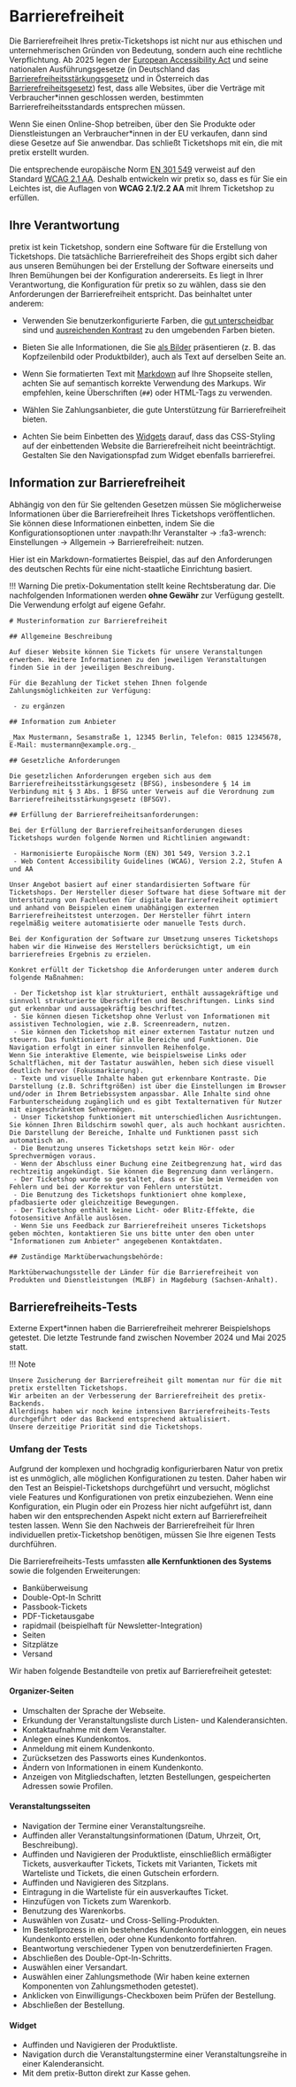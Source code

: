 # Barrierefreiheit

Die Barrierefreiheit Ihres pretix-Ticketshops ist nicht nur aus ethischen und unternehmerischen Gründen von Bedeutung, sondern auch eine rechtliche Verpflichtung.
Ab 2025 legen der [European Accessibility Act](https://en.wikipedia.org/wiki/European_Accessibility_Act) und seine nationalen Ausführungsgesetze (in Deutschland das [Barrierefreiheitsstärkungsgesetz](https://www.bmas.de/SharedDocs/Downloads/DE/Gesetze/barrierefreiheitsstaerkungsgesetz) und in Österreich das [Barrierefreiheitsgesetz](https://www.ris.bka.gv.at/eli/bgbl/i/2023/76/P0/NOR40254410)) fest, dass alle Websites, über die Verträge mit Verbraucher\*innen geschlossen werden, bestimmten Barrierefreiheitsstandards entsprechen müssen.

Wenn Sie einen Online-Shop betreiben, über den Sie Produkte oder Dienstleistungen an Verbraucher\*innen in der EU verkaufen, dann sind diese Gesetze auf Sie anwendbar. 
Das schließt Ticketshops mit ein, die mit pretix erstellt wurden. 

Die entsprechende europäische Norm [EN 301 549](https://en.wikipedia.org/wiki/EN_301_549) verweist auf den Standard [WCAG 2.1 AA](https://de.wikipedia.org/wiki/Web_Content_Accessibility_Guidelines).
Deshalb entwickeln wir pretix so, dass es für Sie ein Leichtes ist, die Auflagen von **WCAG 2.1/2.2 AA** mit Ihrem Ticketshop zu erfüllen. 

## Ihre Verantwortung

pretix ist kein Ticketshop, sondern eine Software für die Erstellung von Ticketshops.
Die tatsächliche Barrierefreiheit des Shops ergibt sich daher aus unseren Bemühungen bei der Erstellung der Software einerseits und Ihren Bemühungen bei der Konfiguration andererseits. 
Es liegt in Ihrer Verantwortung, die Konfiguration für pretix so zu wählen, dass sie den Anforderungen der Barrierefreiheit entspricht.
Das beinhaltet unter anderem:

 - Verwenden Sie benutzerkonfigurierte Farben, die [gut unterscheidbar](https://www.w3.org/TR/WCAG22/#use-of-color) sind und [ausreichenden Kontrast](https://www.w3.org/TR/WCAG22/#contrast-minimum) zu den umgebenden Farben bieten.

 - Bieten Sie alle Informationen, die Sie [als Bilder](https://www.w3.org/TR/WCAG22/#images-of-text) präsentieren (z. B. das Kopfzeilenbild oder Produktbilder), auch als Text auf derselben Seite an. 

 - Wenn Sie formatierten Text mit [Markdown](../guides/markdown.md) auf Ihre Shopseite stellen, achten Sie auf semantisch korrekte Verwendung des Markups. 
Wir empfehlen, keine Überschriften (``##``) oder HTML-Tags zu verwenden. 

 - Wählen Sie Zahlungsanbieter, die gute Unterstützung für Barrierefreiheit bieten.

 - Achten Sie beim Einbetten des [Widgets](../guides/widget.md) darauf, dass das CSS-Styling auf der einbettenden Website die Barrierefreiheit nicht beeinträchtigt.
Gestalten Sie den Navigationspfad zum Widget ebenfalls barrierefrei. 

## Information zur Barrierefreiheit

Abhängig von den für Sie geltenden Gesetzen müssen Sie möglicherweise Informationen über die Barrierefreiheit Ihres Ticketshops veröffentlichen.
Sie können diese Informationen einbetten, indem Sie die Konfigurationsoptionen unter :navpath:Ihr Veranstalter → :fa3-wrench: Einstellungen → Allgemein → Barrierefreiheit: nutzen.

Hier ist ein Markdown-formatiertes Beispiel, das auf den Anforderungen des deutschen Rechts für eine nicht-staatliche Einrichtung basiert.

!!! Warning 
    Die pretix-Dokumentation stellt keine Rechtsberatung dar. 
    Die nachfolgenden Informationen werden **ohne Gewähr** zur Verfügung gestellt. 
    Die Verwendung erfolgt auf eigene Gefahr.

```
# Musterinformation zur Barrierefreiheit 

## Allgemeine Beschreibung

Auf dieser Website können Sie Tickets für unsere Veranstaltungen erwerben. Weitere Informationen zu den jeweiligen Veranstaltungen finden Sie in der jeweiligen Beschreibung.

Für die Bezahlung der Ticket stehen Ihnen folgende Zahlungsmöglichkeiten zur Verfügung:

 - zu ergänzen

## Information zum Anbieter

_Max Mustermann, Sesamstraße 1, 12345 Berlin, Telefon: 0815 12345678, E-Mail: mustermann@example.org._

## Gesetzliche Anforderungen

Die gesetzlichen Anforderungen ergeben sich aus dem Barrierefreiheitsstärkungsgesetz (BFSG), insbesondere § 14 im Verbindung mit § 3 Abs. 1 BFSG unter Verweis auf die Verordnung zum Barrierefreiheitsstärkungsgesetz (BFSGV).

## Erfüllung der Barrierefreiheitsanforderungen:

Bei der Erfüllung der Barrierefreiheitsanforderungen dieses Ticketshops wurden folgende Normen und Richtlinien angewandt:

 - Harmonisierte Europäische Norm (EN) 301 549, Version 3.2.1
 - Web Content Accessibility Guidelines (WCAG), Version 2.2, Stufen A und AA

Unser Angebot basiert auf einer standardisierten Software für Ticketshops. Der Hersteller dieser Software hat diese Software mit der Unterstützung von Fachleuten für digitale Barrierefreiheit optimiert und anhand von Beispielen einem unabhängigen externen Barrierefreiheitstest unterzogen. Der Hersteller führt intern regelmäßig weitere automatisierte oder manuelle Tests durch.

Bei der Konfiguration der Software zur Umsetzung unseres Ticketshops haben wir die Hinweise des Herstellers berücksichtigt, um ein barrierefreies Ergebnis zu erzielen.

Konkret erfüllt der Ticketshop die Anforderungen unter anderem durch folgende Maßnahmen:

 - Der Ticketshop ist klar strukturiert, enthält aussagekräftige und sinnvoll strukturierte Überschriften und Beschriftungen. Links sind gut erkennbar und aussagekräftig beschriftet.
 - Sie können diesen Ticketshop ohne Verlust von Informationen mit assistiven Technologien, wie z.B. Screenreadern, nutzen.
 - Sie können den Ticketshop mit einer externen Tastatur nutzen und steuern. Das funktioniert für alle Bereiche und Funktionen. Die Navigation erfolgt in einer sinnvollen Reihenfolge. 
Wenn Sie interaktive Elemente, wie beispielsweise Links oder Schaltflächen, mit der Tastatur auswählen, heben sich diese visuell deutlich hervor (Fokusmarkierung).
 - Texte und visuelle Inhalte haben gut erkennbare Kontraste. Die Darstellung (z.B. Schriftgrößen) ist über die Einstellungen im Browser und/oder in Ihrem Betriebssystem anpassbar. Alle Inhalte sind ohne Farbunterscheidung zugänglich und es gibt Textalternativen für Nutzer mit eingeschränktem Sehvermögen.
 - Unser Ticketshop funktioniert mit unterschiedlichen Ausrichtungen. Sie können Ihren Bildschirm sowohl quer, als auch hochkant ausrichten. Die Darstellung der Bereiche, Inhalte und Funktionen passt sich automatisch an.
 - Die Benutzung unseres Ticketshops setzt kein Hör- oder Sprechvermögen voraus.
 - Wenn der Abschluss einer Buchung eine Zeitbegrenzung hat, wird das rechtzeitig angekündigt. Sie können die Begrenzung dann verlängern.
 - Der Ticketshop wurde so gestaltet, dass er Sie beim Vermeiden von Fehlern und bei der Korrektur von Fehlern unterstützt.
 - Die Benutzung des Ticketshops funktioniert ohne komplexe, pfadbasierte oder gleichzeitige Bewegungen.
 - Der Ticketshop enthält keine Licht- oder Blitz-Effekte, die fotosensitive Anfälle auslösen.
 - Wenn Sie uns Feedback zur Barrierefreiheit unseres Ticketshops geben möchten, kontaktieren Sie uns bitte unter den oben unter "Informationen zum Anbieter" angegebenen Kontaktdaten.

## Zuständige Marktüberwachungsbehörde:

Marktüberwachungsstelle der Länder für die Barrierefreiheit von Produkten und Dienstleistungen (MLBF) in Magdeburg (Sachsen-Anhalt).
```

## Barrierefreiheits-Tests

Externe Expert\*innen haben die Barrierefreiheit mehrerer Beispielshops getestet. 
Die letzte Testrunde fand zwischen November 2024 und Mai 2025 statt.

!!! Note

    Unsere Zusicherung der Barrierefreiheit gilt momentan nur für die mit pretix erstellten Ticketshops.
    Wir arbeiten an der Verbesserung der Barrierefreiheit des pretix-Backends. 
    Allerdings haben wir noch keine intensiven Barrierefreiheits-Tests durchgeführt oder das Backend entsprechend aktualisiert. 
    Unsere derzeitige Priorität sind die Ticketshops. 

### Umfang der Tests

Aufgrund der komplexen und hochgradig konfigurierbaren Natur von pretix ist es unmöglich, alle möglichen Konfigurationen zu testen.
Daher haben wir den Test an Beispiel-Ticketshops durchgeführt und versucht, möglichst viele Features und Konfigurationen von pretix einzubeziehen.
Wenn eine Konfiguration, ein Plugin oder ein Prozess hier nicht aufgeführt ist, dann haben wir den entsprechenden Aspekt nicht extern auf Barrierefreiheit testen lassen.
Wenn Sie den Nachweis der Barrierefreiheit für Ihren individuellen pretix-Ticketshop benötigen, müssen Sie Ihre eigenen Tests durchführen.

Die Barrierefreiheits-Tests umfassten **alle Kernfunktionen des Systems** sowie die folgenden Erweiterungen:

 - Banküberweisung
 - Double-Opt-In Schritt 
 - Passbook-Tickets
 - PDF-Ticketausgabe
 - rapidmail (beispielhaft für Newsletter-Integration)
 - Seiten
 - Sitzplätze
 - Versand

Wir haben folgende Bestandteile von pretix auf Barrierefreiheit getestet: 

#### Organizer-Seiten

 - Umschalten der Sprache der Webseite.
 - Erkundung der Veranstaltungsliste durch Listen- und Kalenderansichten.
 - Kontaktaufnahme mit dem Veranstalter.
 - Anlegen eines Kundenkontos.
 - Anmeldung mit einem Kundenkonto. 
 - Zurücksetzen des Passworts eines Kundenkontos.
 - Ändern von Informationen in einem Kundenkonto. 
 - Anzeigen von Mitgliedschaften, letzten Bestellungen, gespeicherten Adressen sowie Profilen.

#### Veranstaltungsseiten

 - Navigation der Termine einer Veranstaltungsreihe.
 - Auffinden aller Veranstaltungsinformationen (Datum, Uhrzeit, Ort, Beschreibung).
 - Auffinden und Navigieren der Produktliste, einschließlich ermäßigter Tickets, ausverkaufter Tickets, Tickets mit Varianten, Tickets mit Warteliste und Tickets, die einen Gutschein erfordern.
 - Auffinden und Navigieren des Sitzplans.
 - Eintragung in die Warteliste für ein ausverkauftes Ticket.
 - Hinzufügen von Tickets zum Warenkorb. 
 - Benutzung des Warenkorbs. 
 - Auswählen von Zusatz- und Cross-Selling-Produkten.
 - Im Bestellprozess in ein bestehendes Kundenkonto einloggen, ein neues Kundenkonto erstellen, oder ohne Kundenkonto fortfahren. 
 - Beantwortung verschiedener Typen von benutzerdefinierten Fragen. 
 - Abschließen des Double-Opt-In-Schritts.
 - Auswählen einer Versandart.
 - Auswählen einer Zahlungsmethode (Wir haben keine externen Komponenten von Zahlungsmethoden getestet).
 - Anklicken von Einwilligungs-Checkboxen beim Prüfen der Bestellung.
 - Abschließen der Bestellung.

#### Widget

 - Auffinden und Navigieren der Produktliste.
 - Navigation durch die Veranstaltungstermine einer Veranstaltungsreihe in einer Kalenderansicht.
 - Mit dem pretix-Button direkt zur Kasse gehen.
